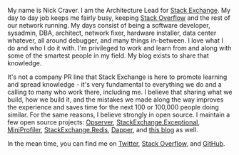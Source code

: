 My name is Nick Craver. I am the Architecture Lead for [Stack Exchange](https://stackexchange.com/). My day to day job keeps me fairly busy, keeping [Stack Overflow](https://stackoverflow.com/) and the rest of our network running. My days consist of being a software developer, sysadmin, DBA, architect, network fixer, hardware installer, data center whatever, all around debugger, and many things in-between. I love what I do and who I do it with. I'm privileged to work and learn from and along with some of the smartest people in my field. My blog exists to share that knowledge.

It's not a company PR line that Stack Exchange is here to promote learning and spread knowledge - it's very fundamental to everything we do and a calling to many who work there, including me. I believe that sharing what we build, how we build it, and the mistakes we made along the way improves the experience and saves time for the next 100 or 100,000 people doing similar. For the same reasons, I believe strongly in open source. I maintain a few open source projects: [Opserver](https://github.com/Opserver/Opserver), [StackExchange.Exceptional](https://github.com/NickCraver/StackExchange.Exceptional), [MiniProfiler](https://github.com/MiniProfiler/dotnet), [StackExchange.Redis](https://github.com/StackExchange/StackExchange.Redis), [Dapper](https://github.com/StackExchange/Dapper/), and [this blog](https://github.com/NickCraver/nickcraver.github.com) as well.

In the mean time, you can find me on [Twitter](https://twitter.com/Nick_Craver), [Stack Overflow](https://stackoverflow.com/users/13249/nick-craver), and [GitHub](https://github.com/NickCraver).
